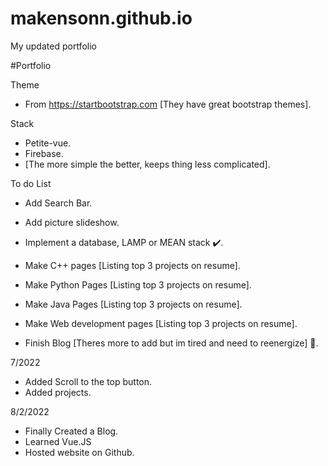 # makensonn.github.io
My updated portfolio


#Portfolio

Theme
- From https://startbootstrap.com [They have great bootstrap themes].

Stack
- Petite-vue.
- Firebase.
- [The more simple the better, keeps thing less complicated].

To do List

- Add Search Bar.
- Add picture slideshow.
- Implement a database, LAMP or MEAN stack ✔️.

- Make C++ pages [Listing top 3 projects on resume]. 
- Make Python Pages [Listing top 3 projects on resume].
- Make Java Pages [Listing top 3 projects on resume].
- Make Web development pages [Listing top 3 projects on resume].

- Finish Blog [Theres more to add but im tired and need to reenergize] 🔋.

7/2022

- Added Scroll to the top button.
- Added projects.

8/2/2022

- Finally Created a Blog.
- Learned Vue.JS
- Hosted website on Github. 
